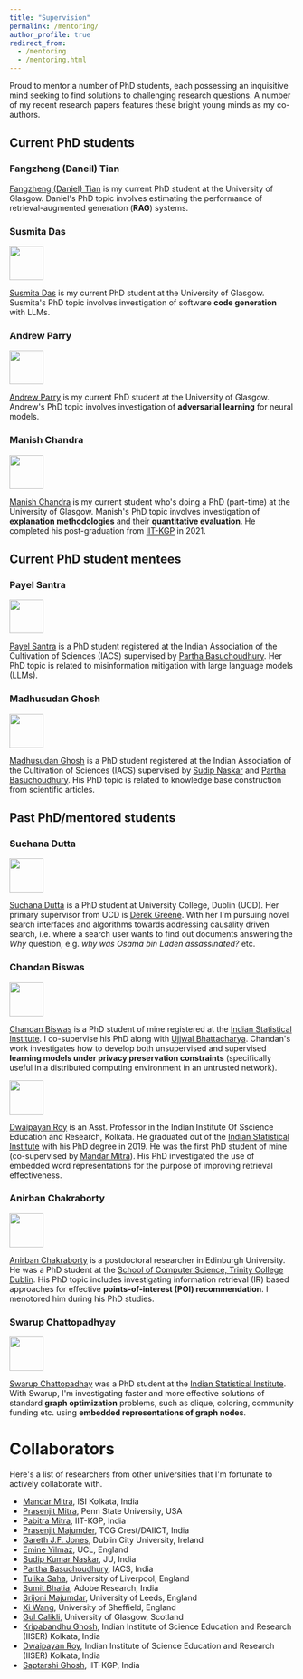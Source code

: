 ```yaml
---
title: "Supervision"
permalink: /mentoring/
author_profile: true
redirect_from:
  - /mentoring
  - /mentoring.html
---
```


Proud to mentor a number of PhD students, each possessing an inquisitive mind seeking to find solutions to challenging research questions. A number of my recent research papers features these bright young minds as my co-authors.

## Current PhD students

### Fangzheng (Daneil) Tian

[Fangzheng (Daniel) Tian](https://www.gla.ac.uk/schools/computing/staff/fangzhengtian/) is my current PhD student at the University of Glasgow. Daniel's PhD topic involves estimating the performance of retrieval-augmented generation (**RAG**) systems.


### Susmita Das
<img src="https://gdebasis.github.io/images/susmita.jpg" width="60">

[Susmita Das](https://www.linkedin.com/in/susmita-das-a33369140/?originalSubdomain=uk) is my current PhD student at the University of Glasgow. Susmita's PhD topic involves investigation of software **code generation** with LLMs. 


### Andrew Parry
<img src="https://gdebasis.github.io/images/andrew.jpeg" width="60">

[Andrew Parry](https://www.linkedin.com/in/andrew-parry-0b60611b9/?originalSubdomain=uk) is my current PhD student at the University of Glasgow. Andrew's PhD topic involves investigation of **adversarial learning** for neural models.

### Manish Chandra

<img src="https://gdebasis.github.io/images/manish.jpeg" width="60">

[Manish Chandra](https://scholar.google.co.in/citations?user=W2JbsRQAAAAJ&hl=en) is my current student who's doing a PhD (part-time) at the University of Glasgow. Manish's PhD topic involves investigation of **explanation methodologies** and their **quantitative evaluation**. He completed his post-graduation from [IIT-KGP](http://www.iitkgp.ac.in/) in 2021.


## Current PhD student mentees

### Payel Santra

<img src="https://gdebasis.github.io/images/payel.jpg" width="60">

[Payel Santra](https://www.linkedin.com/in/payel-santra-401b37232/?originalSubdomain=in) is a PhD student registered at the Indian Association of the Cultivation of Sciences (IACS) supervised by [Partha Basuchoudhury](http://iacs.res.in/faculty-profile.html?id=147). Her PhD topic is related to misinformation mitigation with large language models (LLMs).


### Madhusudan Ghosh

<img src="https://gdebasis.github.io/images/madhu.jpeg" width="60">

[Madhusudan Ghosh](https://www.linkedin.com/in/madhusudan-ghosh-217672124/) is a PhD student registered at the Indian Association of the Cultivation of Sciences (IACS) supervised by [Sudip Naskar](http://www.jaduniv.edu.in/profile.php?uid=1022) and [Partha Basuchoudhury](http://iacs.res.in/faculty-profile.html?id=147). His PhD topic is related to knowledge base construction from scientific articles.

## Past PhD/mentored students

### Suchana Dutta

<img src="https://gdebasis.github.io/images/suchana.jpg" width="60">

[Suchana Dutta](https://www.linkedin.com/in/suchana-datta-94ba942b/) is a PhD student at University College, Dublin (UCD). Her primary supervisor from UCD is [Derek Greene](http://derekgreene.com/).  With her I'm pursuing novel search interfaces and algorithms towards addressing causality driven search, i.e. where a search user wants to find out documents answering the *Why* question, e.g. *why was Osama bin Laden assassinated?* etc. 

### Chandan Biswas

<img src="https://gdebasis.github.io/images/chandan.jpg" width="60">

[Chandan Biswas](https://scholar.google.co.in/citations?user=W2JbsRQAAAAJ&hl=en) is a PhD student of mine registered at the [Indian Statistical Institute](https://www.isical.ac.in/). I co-supervise his PhD along with [Ujjwal Bhattacharya](https://www.isical.ac.in/~ujjwal/). Chandan's work investigates how to develop both unsupervised and supervised **learning models under privacy preservation constraints** (specifically useful in a distributed computing environment in an untrusted network).


<img src="https://gdebasis.github.io/images/doi.jpeg" width="60">

[Dwaipayan Roy](https://www.iiserkol.ac.in/web/en/people/faculty/cds/dwaipayan-roy/#gsc.tab=0) is an Asst. Professor in the Indian Institute Of Sscience Education and Research, Kolkata. He graduated out of the [Indian Statistical Institute](https://www.isical.ac.in/) with his PhD degree in 2019. He was the first PhD student of mine (co-supervised by [Mandar Mitra](https://www.isical.ac.in/~mandar/)). His PhD investigated the use of embedded word representations for the purpose of improving retrieval effectiveness.

<!-- ### Procheta Sen

<img src="https://gdebasis.github.io/images/procheta.jpg" width="60">

[Procheta Sen](https://procheta.github.io/sprocheta/index.html) is a lecturer in the University of Liverpool. I mentored her research durong her PhD studies at the [School of Computing, Dublin City University](https://www.computing.dcu.ie/), Dublin, Ireland. Her PhD supervisor was [Gareth J.F. Jones](https://www.computing.dcu.ie/~gjones/), who was also my PhD supervisor. In her PhD studies, she has investigated effective ways to model and evaluate **proactive information retrieval** (i.e. **zero-shot/few-shot** information retrieval). She is also interested in embedding algorithms and multi-objective neural learning.

-->

### Anirban Chakraborty

<img src="https://gdebasis.github.io/images/anirban.jpg" width="60">

[Anirban Chakraborty](https://www.scss.tcd.ie/~achakrab/) is a postdoctoral researcher in Edinburgh University. He was a PhD student at the [School of Computer Science, Trinity College Dublin](https://www.scss.tcd.ie/). His PhD topic includes investigating information retrieval (IR) based approaches for effective **points-of-interest (POI) recommendation**. I menotored him during his PhD studies.

### Swarup Chattopadhyay

<img src="https://gdebasis.github.io/images/swarup.jpg" width="60">

[Swarup Chattopadhay](https://scholar.google.co.in/citations?hl=en&user=7PI1amoAAAAJ) was a PhD student at the [Indian Statistical Institute](https://www.isical.ac.in/). With Swarup, I'm investigating faster and more effective solutions of standard **graph optimization** problems, such as clique, coloring, community funding etc. using **embedded representations of graph nodes**.

# Collaborators

Here's a list of researchers from other universities that I'm fortunate to actively collaborate with.

- [Mandar Mitra](https://www.isical.ac.in/mandar-mitra), ISI Kolkata, India
- [Prasenjit Mitra](https://scholar.google.com/citations?user=8PbgiPkAAAAJ&hl=en), Penn State University, USA
- [Pabitra Mitra](http://www.iitkgp.ac.in/department/CS/faculty/cs-pabitra), IIT-KGP, India
- [Prasenjit Majumder](https://www.tcgcrest.org/people/prof-prasenjit-majumder/), TCG Crest/DAIICT, India
- [Gareth J.F. Jones](https://computing.dcu.ie/~gjones/), Dublin City University, Ireland
- [Emine Yilmaz](https://sites.google.com/site/emineyilmaz/), UCL, England
- [Sudip Kumar Naskar](http://www.jaduniv.edu.in/profile.php?uid=1022), JU, India
- [Partha Basuchoudhury](http://iacs.res.in/faculty-profile.html?id=147), IACS, India
- [Tulika Saha](https://www.liverpool.ac.uk/computer-science/staff/), University of Liverpool, England
- [Sumit Bhatia](https://www.linkedin.com/in/sumitonlinkedin/?originalSubdomain=in), Adobe Research, India
- [Srijoni Majumdar](https://www.linkedin.com/in/srijoni-majumdar-060a92120/), University of Leeds, England
- [Xi Wang](https://www.sheffield.ac.uk/cs/people/academic/xi-wang), University of Sheffield, England
- [Gul Calikli](https://www.gla.ac.uk/schools/computing/staff/handangulcalikli/), University of Glasgow, Scotland
- [Kripabandhu Ghosh](https://sites.google.com/view/kripabandhughosh-homepage/home), Indian Institute of Science Education and Research (IISER) Kolkata, India
- [Dwaipayan Roy](https://www.iiserkol.ac.in/web/en/people/faculty/cds/dwaipayan-roy/#gsc.tab=0), Indian Institute of Science Education and Research (IISER) Kolkata, India
- [Saptarshi Ghosh](https://sites.google.com/site/saptarshighosh/), IIT-KGP, India

